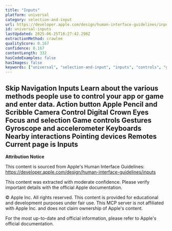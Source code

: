 ```yaml
---
title: "Inputs"
platform: universal
category: selection-and-input
url: https://developer.apple.com/design/human-interface-guidelines/inputs
id: universal-inputs
lastUpdated: 2025-06-25T18:27:42.298Z
extractionMethod: crawlee
qualityScore: 0.167
confidence: 0.167
contentLength: 332
hasCodeExamples: false
hasImages: false
keywords: ["universal", "selection-and-input", "inputs", "controls", "gestures", "input", "navigation", "selection"]
---
```

Skip Navigation
Inputs
Learn about the various methods people use to control your app or game and enter data.
Action button
Apple Pencil and Scribble
Camera Control
Digital Crown
Eyes
Focus and selection
Game controls
Gestures
Gyroscope and accelerometer
Keyboards
Nearby interactions
Pointing devices
Remotes
Current page is Inputs
---

**Attribution Notice**

This content is sourced from Apple's Human Interface Guidelines: https://developer.apple.com/design/human-interface-guidelines/inputs

This content was extracted with moderate confidence. Please verify important details with the official Apple documentation.

© Apple Inc. All rights reserved. This content is provided for educational and development purposes under fair use. This MCP server is not affiliated with Apple Inc. and does not claim ownership of Apple's content.

For the most up-to-date and official information, please refer to Apple's official documentation.
